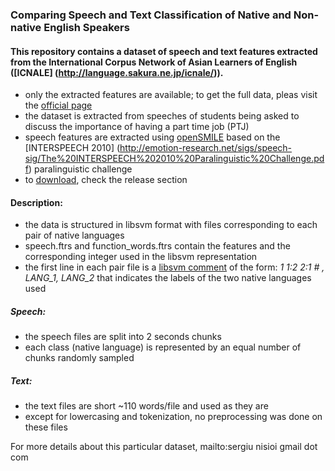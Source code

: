 ### Comparing Speech and Text Classification of Native and Non-native English Speakers

#### This repository contains a dataset of speech and text features extracted from the International Corpus Network of Asian Learners of English ([ICNALE] (http://language.sakura.ne.jp/icnale/)).

- only the extracted features are available; to get the full data, pleas visit the [official page](http://language.sakura.ne.jp/icnale/download.html)
- the dataset is extracted from speeches of students being asked to discuss the importance of having a part time job (PTJ)
- speech features are extracted using [openSMILE](http://opensmile.audeering.com/) based on the [INTERSPEECH 2010] (http://emotion-research.net/sigs/speech-sig/The%20INTERSPEECH%202010%20Paralinguistic%20Challenge.pdf) paralinguistic challenge
- to [download](https://github.com/senisioi/speech-text-features/releases/download/v1/ICNALE_features.tar.gz), check the release section

#### Description:
- the data is structured in libsvm format with files corresponding to each pair of native languages
- speech.ftrs and function_words.ftrs contain the features and the corresponding integer used in the libsvm representation
- the first line in each pair file is a [libsvm comment](http://www.csie.ntu.edu.tw/~cjlin/libsvm/faq.html#f306) of the form: *1 1:2 2:1 \# , LANG_1, LANG_2* that indicates the labels of the two native languages used

##### Speech:
- the speech files are split into 2 seconds chunks
- each class (native language) is represented by an equal number of chunks randomly sampled

##### Text:
- the text files are short ~110 words/file and used as they are
- except for lowercasing and tokenization, no preprocessing was done on these files

For more details about this particular dataset, mailto:sergiu nisioi  gmail dot com
